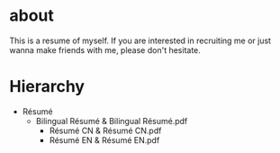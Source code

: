 # about

This is a resume of myself. If you are interested in recruiting me or just wanna make friends with me, please don't hesitate.

# Hierarchy

* Résumé
  * Bilingual Résumé & Bilingual Résumé.pdf
    * Résumé CN & Résumé CN.pdf
    * Résumé EN & Résumé EN.pdf
